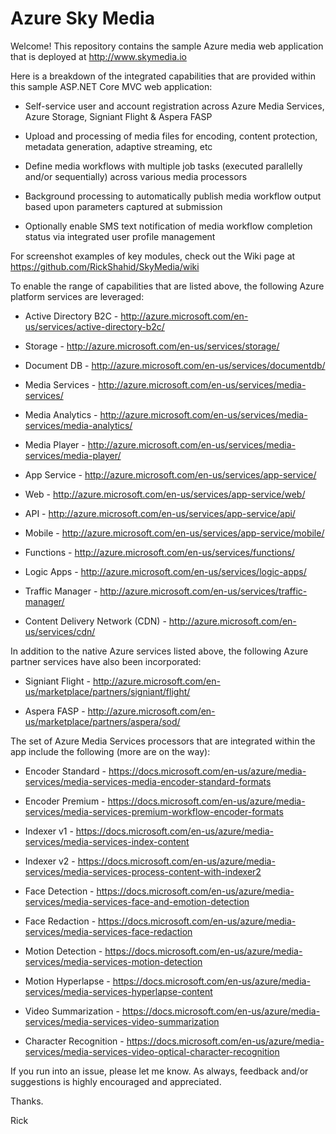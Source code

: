 # Azure Sky Media

Welcome! This repository contains the sample Azure media web application that is deployed at http://www.skymedia.io

Here is a breakdown of the integrated capabilities that are provided within this sample ASP.NET Core MVC web application:

* Self-service user and account registration across Azure Media Services, Azure Storage, Signiant Flight & Aspera FASP

* Upload and processing of media files for encoding, content protection, metadata generation, adaptive streaming, etc

* Define media workflows with multiple job tasks (executed parallelly and/or sequentially) across various media processors

* Background processing to automatically publish media workflow output based upon parameters captured at submission

* Optionally enable SMS text notification of media workflow completion status via integrated user profile management

For screenshot examples of key modules, check out the Wiki page at https://github.com/RickShahid/SkyMedia/wiki

To enable the range of capabilities that are listed above, the following Azure platform services are leveraged:

* Active Directory B2C - http://azure.microsoft.com/en-us/services/active-directory-b2c/

* Storage - http://azure.microsoft.com/en-us/services/storage/

* Document DB - http://azure.microsoft.com/en-us/services/documentdb/

* Media Services - http://azure.microsoft.com/en-us/services/media-services/

 * Media Analytics - http://azure.microsoft.com/en-us/services/media-services/media-analytics/
 
 * Media Player - http://azure.microsoft.com/en-us/services/media-services/media-player/

* App Service - http://azure.microsoft.com/en-us/services/app-service/

 * Web - http://azure.microsoft.com/en-us/services/app-service/web/

 * API - http://azure.microsoft.com/en-us/services/app-service/api/
 
 * Mobile - http://azure.microsoft.com/en-us/services/app-service/mobile/
 
 * Functions - http://azure.microsoft.com/en-us/services/functions/

* Logic Apps - http://azure.microsoft.com/en-us/services/logic-apps/

* Traffic Manager - http://azure.microsoft.com/en-us/services/traffic-manager/

* Content Delivery Network (CDN) - http://azure.microsoft.com/en-us/services/cdn/

In addition to the native Azure services listed above, the following Azure partner services have also been incorporated:

* Signiant Flight - http://azure.microsoft.com/en-us/marketplace/partners/signiant/flight/

* Aspera FASP - http://azure.microsoft.com/en-us/marketplace/partners/aspera/sod/

The set of Azure Media Services processors that are integrated within the app include the following (more are on the way):

* Encoder Standard - https://docs.microsoft.com/en-us/azure/media-services/media-services-media-encoder-standard-formats

* Encoder Premium - https://docs.microsoft.com/en-us/azure/media-services/media-services-premium-workflow-encoder-formats

* Indexer v1 - https://docs.microsoft.com/en-us/azure/media-services/media-services-index-content

* Indexer v2 - https://docs.microsoft.com/en-us/azure/media-services/media-services-process-content-with-indexer2

* Face Detection - https://docs.microsoft.com/en-us/azure/media-services/media-services-face-and-emotion-detection

* Face Redaction - https://docs.microsoft.com/en-us/azure/media-services/media-services-face-redaction

* Motion Detection - https://docs.microsoft.com/en-us/azure/media-services/media-services-motion-detection

* Motion Hyperlapse - https://docs.microsoft.com/en-us/azure/media-services/media-services-hyperlapse-content

* Video Summarization - https://docs.microsoft.com/en-us/azure/media-services/media-services-video-summarization

* Character Recognition - https://docs.microsoft.com/en-us/azure/media-services/media-services-video-optical-character-recognition

If you run into an issue, please let me know. As always, feedback and/or suggestions is highly encouraged and appreciated.

Thanks.

Rick
